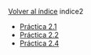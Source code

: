 [Volver al índice](../index.md)
indice2
- [Práctica 2.1](pr0201/pr0201.md)
- [Práctica 2.2](pr0202/pr0202.md)
- [Práctica 2.4](pr0204/pr0204.md)